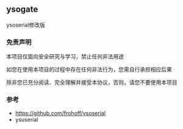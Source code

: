 ## ysogate

ysoserial修改版

### 免责声明
本项目仅面向安全研究与学习，禁止任何非法用途

如您在使用本项目的过程中存在任何非法行为，您需自行承担相应后果

除非您已充分阅读、完全理解并接受本协议，否则，请您不要使用本项目

### 参考
 - https://github.com/frohoff/ysoserial
 - ysuserial
